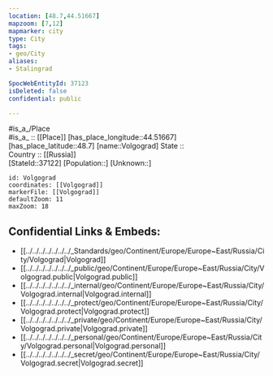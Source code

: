 ```yaml
---
location: [48.7,44.51667] 
mapzoom: [7,12] 
mapmarker: city 
type: City
tags:
- geo/City
aliases: 
- Stalingrad 

SpocWebEntityId: 37123
isDeleted: false
confidential: public

---
```

#is_a_/Place  
#is_a_ :: [[Place]] 
[has_place_longitude::44.51667] 
[has_place_latitude::48.7] 
[name::Volgograd] 
State ::  
Country :: [[Russia]]  
[StateId::37122] 
[Population::] 
[Unknown::] 


```leaflet
id: Volgograd
coordinates: [[Volgograd]] 
markerFile: [[Volgograd]] 
defaultZoom: 11 
maxZoom: 18
```


## Confidential Links & Embeds: 
- [[../../../../../../../_Standards/geo/Continent/Europe/Europe~East/Russia/City/Volgograd|Volgograd]] 
- [[../../../../../../../_public/geo/Continent/Europe/Europe~East/Russia/City/Volgograd.public|Volgograd.public]] 
- [[../../../../../../../_internal/geo/Continent/Europe/Europe~East/Russia/City/Volgograd.internal|Volgograd.internal]] 
- [[../../../../../../../_protect/geo/Continent/Europe/Europe~East/Russia/City/Volgograd.protect|Volgograd.protect]] 
- [[../../../../../../../_private/geo/Continent/Europe/Europe~East/Russia/City/Volgograd.private|Volgograd.private]] 
- [[../../../../../../../_personal/geo/Continent/Europe/Europe~East/Russia/City/Volgograd.personal|Volgograd.personal]] 
- [[../../../../../../../_secret/geo/Continent/Europe/Europe~East/Russia/City/Volgograd.secret|Volgograd.secret]] 
